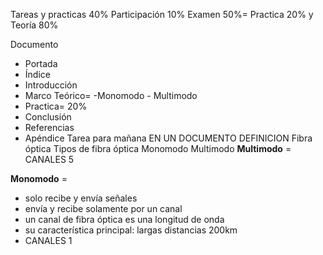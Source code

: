 Tareas y practicas 40%
Participación 10%
Examen 50%= Practica 20% y Teoría 80%


Documento
- Portada
- Índice
- Introducción
- Marco Teórico= -Monomodo    - Multimodo
- Practica= 20%
- Conclusión 
- Referencias
- Apéndice
Tarea para mañana  EN UN DOCUMENTO
DEFINICION
Fibra óptica
Tipos de fibra óptica
Monomodo
Multimodo
 **Multimodo** =
 CANALES 5
 
 **Monomodo** =  
  - solo recibe y envía señales
  - envía y recibe solamente por un canal
  - un canal de fibra óptica es una longitud de onda
  - su característica principal: largas distancias 200km
  - CANALES 1
 
